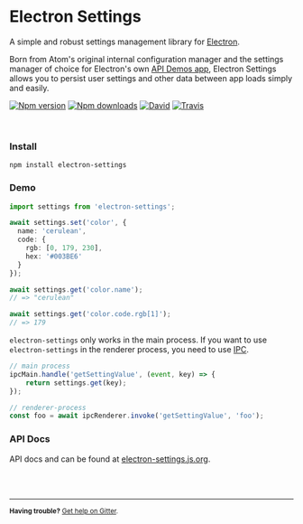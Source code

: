 # Electron Settings

A simple and robust settings management library for [Electron](https://electronjs.org).

Born from Atom's original internal configuration manager and the settings manager of choice for Electron's own [API Demos app](https://github.com/electron/electron-api-demos), Electron Settings allows you to persist user settings and other data between app loads simply and easily.

[![Npm version][badge_npm-version]][external_npm]
[![Npm downloads][badge_npm-downloads]][external_npm]
[![David][badge_david]][external_david]
[![Travis][badge_travis]][external_travis]

<br/>

### Install

```
npm install electron-settings
```

### Demo

```ts
import settings from 'electron-settings';

await settings.set('color', {
  name: 'cerulean',
  code: {
    rgb: [0, 179, 230],
    hex: '#003BE6'
  }
});

await settings.get('color.name');
// => "cerulean"

await settings.get('color.code.rgb[1]');
// => 179
```

`electron-settings` only works in the main process. If you want to use `electron-settings` in the renderer process, you need to use [IPC](https://www.electronjs.org/docs/api/ipc-main#ipcmainhandlechannel-listener).

```js
// main process
ipcMain.handle('getSettingValue', (event, key) => {
	return settings.get(key);
});

// renderer-process
const foo = await ipcRenderer.invoke('getSettingValue', 'foo');
```

### API Docs

API docs and can be found at [electron-settings.js.org](https://electron-settings.js.org).



<br/>
<br/>
<hr/>

<small>**Having trouble?** [Get help on Gitter][external_gitter].</small>





[docs]: https://nathanbuchar.github.io/electron-settings/

[badge_npm-version]: https://img.shields.io/npm/v/electron-settings.svg
[badge_npm-downloads]: https://img.shields.io/npm/dm/electron-settings.svg
[badge_david]: https://img.shields.io/david/nathanbuchar/electron-settings.svg
[badge_travis]: https://img.shields.io/travis/nathanbuchar/electron-settings/master.svg

[external_david]: https://david-dm.org/nathanbuchar/electron-settings
[external_electron]: https://electron.atom.io
[external_gitter]: https://gitter.im/nathanbuchar/electron-settings
[external_npm]: https://npmjs.org/package/electron-settings
[external_travis]: https://travis-ci.org/nathanbuchar/electron-settings.svg?branch=master
